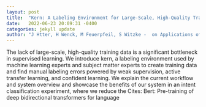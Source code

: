 ```yaml
---
layout: post
title:  "Kern: A Labeling Environment for Large-Scale, High-Quality Training Data"
date:   2022-06-23 20:09:31 -0400
categories: jekyll update
author: "J Htter, H Wenck, M Feuerpfeil, S Witzke -  on Applications of Natural Language to , 2022"
---
```

The lack of large-scale, high-quality training data is a significant bottleneck in supervised learning. We introduce kern, a labeling environment used by machine learning experts and subject matter experts to create training data and find manual labeling errors powered by weak supervision, active transfer learning, and confident learning. We explain the current workflow and system overview and showcase the benefits of our system in an intent classification experiment, where we reduce the 
Cites: Bert: Pre-training of deep bidirectional transformers for language